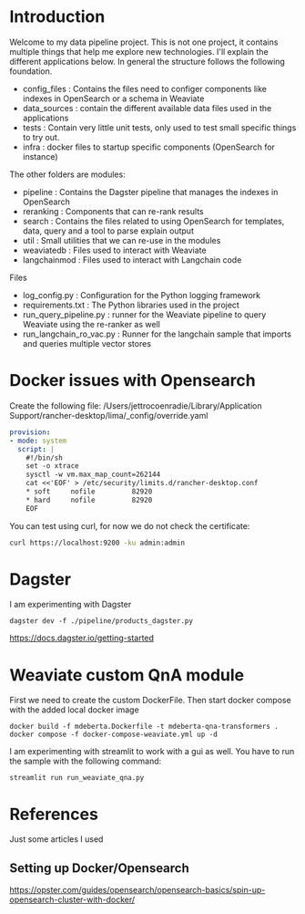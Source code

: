 # Introduction
Welcome to my data pipeline project. This is not one project, it contains multiple things that help me explore
new technologies. I'll explain the different applications below. In general the structure follows the following 
foundation.

- config_files : Contains the files need to configer components like indexes in OpenSearch or a schema in Weaviate
- data_sources : contain the different available data files used in the applications
- tests : Contain very little unit tests, only used to test small specific things to try out.
- infra : docker files to startup specific components (OpenSearch for instance)

The other folders are modules:
- pipeline : Contains the Dagster pipeline that manages the indexes in OpenSearch
- reranking : Components that can re-rank results
- search : Contains the files related to using OpenSearch for templates, data, query and a tool to parse explain output
- util : Small utilities that we can re-use in the modules
- weaviatedb : Files used to interact with Weaviate
- langchainmod : Files used to interact with Langchain code

Files
- log_config.py : Configuration for the Python logging framework
- requirements.txt : The Python libraries used in the project
- run_query_pipeline.py : runner for the Weaviate pipeline to query Weaviate using the re-ranker as well
- run_langchain_ro_vac.py : Runner for the langchain sample that imports and queries multiple vector stores

# Docker issues with Opensearch

Create the following file:
/Users/jettrocoenradie/Library/Application Support/rancher-desktop/lima/_config/override.yaml

```yaml
provision:
- mode: system
  script: |
    #!/bin/sh
    set -o xtrace
    sysctl -w vm.max_map_count=262144
    cat <<'EOF' > /etc/security/limits.d/rancher-desktop.conf
    * soft     nofile         82920
    * hard     nofile         82920
    EOF
```

You can test using curl, for now we do not check the certificate:
```bash
curl https://localhost:9200 -ku admin:admin
```

# Dagster

I am experimenting with Dagster

```
dagster dev -f ./pipeline/products_dagster.py
```

https://docs.dagster.io/getting-started

# Weaviate custom QnA module

First we need to create the custom DockerFile. Then start docker compose with the added local docker image
```shell
docker build -f mdeberta.Dockerfile -t mdeberta-qna-transformers .
docker compose -f docker-compose-weaviate.yml up -d
```
I am experimenting with streamlit to work with a gui as well. You have to run the sample with the following command:
```shell
streamlit run run_weaviate_qna.py
```


# References
Just some articles I used

## Setting up Docker/Opensearch
https://opster.com/guides/opensearch/opensearch-basics/spin-up-opensearch-cluster-with-docker/
